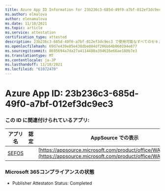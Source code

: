 ```yaml
---
title: Azure App ID Information for 23b236c3-685d-49f0-a7bf-012ef3dc9ec3
ms.author: elmalova
author: elenamalova
ms.date: 11/18/2021
ms.topic: article
ms.service: attestation
certification_type: attested
description: 23b236c3-685d-49f0-a7bf-012ef3dc9ec3 で使用可能なすべてのセキュリティおよびコンプライアンス情報。
ms.openlocfilehash: 69d7e439e85e438dbe084df206b64b060194e877
ms.sourcegitcommit: 8695694a7da27a4114480a394616e66ae180b7e3
ms.translationtype: MT
ms.contentlocale: ja-JP
ms.lasthandoff: 11/18/2021
ms.locfileid: "61072470"
---
```

# <a name="azure-app-id-23b236c3-685d-49f0-a7bf-012ef3dc9ec3"></a>Azure App ID: 23b236c3-685d-49f0-a7bf-012ef3dc9ec3


### <a name="apps-associated-with-this-id"></a>この ID に関連付けられているアプリ:
| **アプリ名** | **認定** | **AppSource での表示** |
|--------------|---------------|-----------------------|
| [SEFOS](https://docs.microsoft.com/microsoft-365-app-certification/forward/WA200003219) |  | [https://appsource.microsoft.com/product/office/WA200003219](https://appsource.microsoft.com/product/office/WA200003219) |

### <a name="microsoft-365-app-compliance-status"></a>Microsoft 365コンプライアンスの状態
- Publisher Attestaton Status: Completed
